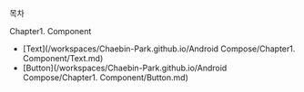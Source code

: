 목차

Chapter1. Component
- [Text](/workspaces/Chaebin-Park.github.io/Android Compose/Chapter1. Component/Text.md)
- [Button](/workspaces/Chaebin-Park.github.io/Android Compose/Chapter1. Component/Button.md)